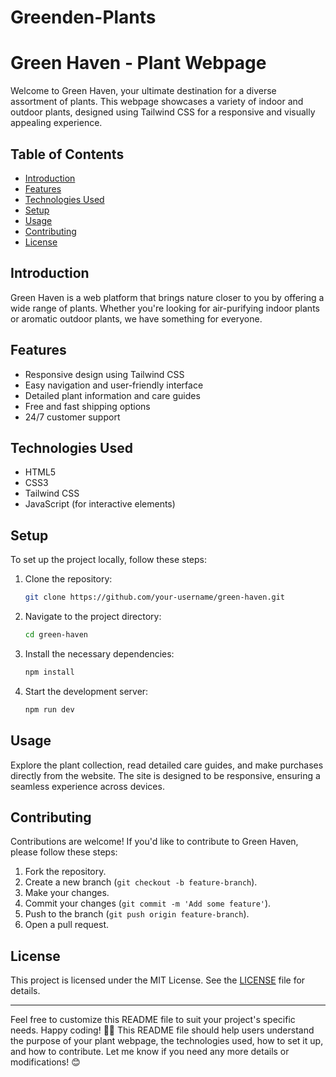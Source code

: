 # Greenden-Plants

# Green Haven - Plant Webpage

Welcome to Green Haven, your ultimate destination for a diverse assortment of plants. This webpage showcases a variety of indoor and outdoor plants, designed using Tailwind CSS for a responsive and visually appealing experience.

## Table of Contents
- [Introduction](#introduction)
- [Features](#features)
- [Technologies Used](#technologies-used)
- [Setup](#setup)
- [Usage](#usage)
- [Contributing](#contributing)
- [License](#license)

## Introduction
Green Haven is a web platform that brings nature closer to you by offering a wide range of plants. Whether you're looking for air-purifying indoor plants or aromatic outdoor plants, we have something for everyone.

## Features
- Responsive design using Tailwind CSS
- Easy navigation and user-friendly interface
- Detailed plant information and care guides
- Free and fast shipping options
- 24/7 customer support

## Technologies Used
- HTML5
- CSS3
- Tailwind CSS
- JavaScript (for interactive elements)

## Setup
To set up the project locally, follow these steps:

1. Clone the repository:
    ```bash
    git clone https://github.com/your-username/green-haven.git
    ```

2. Navigate to the project directory:
    ```bash
    cd green-haven
    ```

3. Install the necessary dependencies:
    ```bash
    npm install
    ```

4. Start the development server:
    ```bash
    npm run dev
    ```

## Usage
Explore the plant collection, read detailed care guides, and make purchases directly from the website. The site is designed to be responsive, ensuring a seamless experience across devices.

## Contributing
Contributions are welcome! If you'd like to contribute to Green Haven, please follow these steps:

1. Fork the repository.
2. Create a new branch (`git checkout -b feature-branch`).
3. Make your changes.
4. Commit your changes (`git commit -m 'Add some feature'`).
5. Push to the branch (`git push origin feature-branch`).
6. Open a pull request.

## License
This project is licensed under the MIT License. See the [LICENSE](LICENSE) file for details.

---

Feel free to customize this README file to suit your project's specific needs. Happy coding! 🌿✨
This README file should help users understand the purpose of your plant webpage, the technologies used, how to set it up, and how to contribute. Let me know if you need any more details or modifications! 😊
